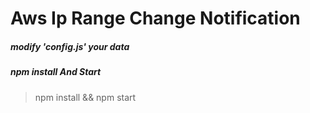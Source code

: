 # Aws Ip Range Change Notification

##### modify 'config.js' your data

##### npm install And Start
> npm install && npm start